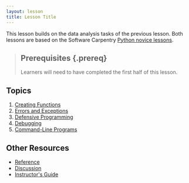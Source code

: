```yaml
---
layout: lesson
title: Lesson Title
---
```

This lesson builds on the data analysis tasks of the previous lesson. Both lessons are based on 
the Software Carpentry [Python novice 
lessons](https://github.com/swcarpentry/python-novice-inflammation).

> ## Prerequisites {.prereq}
>
> Learners will need to have completed the first half of this lesson.

## Topics

1.  [Creating Functions](06-func.html)
2.  [Errors and Exceptions](07-errors.html)
3.  [Defensive Programming](08-defensive.html)
4.  [Debugging](09-debugging.html)
5.  [Command-Line Programs](10-cmdline.html)

## Other Resources

*   [Reference](reference.html)
*   [Discussion](discussion.html)
*   [Instructor's Guide](instructors.html)
